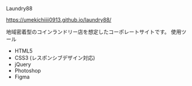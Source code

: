 Laundry88

https://umekichiiii0913.github.io/laundry88/

地域密着型のコインランドリー店を想定したコーポレートサイトです。
使用ツール
- HTML5
- CSS3 (レスポンシブデザイン対応)
- jQuery
- Photoshop
- Figma
